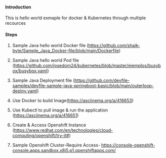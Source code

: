  
#### Introduction

This is hello world exmaple for docker & Kubernetes through multiple recources

#### Steps

1. Sample Java hello world Docker file (https://github.com/shaik-byte/Sample_Java_Docker-file/blob/main/Dockerfile)

2. Sample Java hello world Pod file (https://github.com/josedom24/kubernetes/blob/master/ejemplos/busybox/busybox.yaml)

3. Sample Java Deployment file (https://github.com/devfile-samples/devfile-sample-java-springboot-basic/blob/main/outerloop-deploy.yaml)

4. Use Docker to build Image(https://asciinema.org/a/416653)

5. Use Kubectl to pull image & run the application (https://asciinema.org/a/416651)

6. Create & Access Openshift Instance (https://www.redhat.com/en/technologies/cloud-computing/openshift/try-it#)

7. Sample Openshift Cluster-Require Access- https://console-openshift-console.apps.sandbox.x8i5.p1.openshiftapps.com/

 
